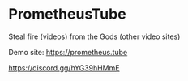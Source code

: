 # PrometheusTube
Steal fire (videos) from the Gods (other video sites)

Demo site: https://prometheus.tube

https://discord.gg/hYG39hHMmE
